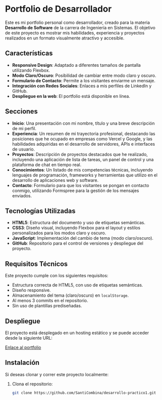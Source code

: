 # Portfolio de Desarrollador

Este es mi portfolio personal como desarrollador, creado para la materia **Desarrollo de Software** de la carrera de Ingeniería en Sistemas. El objetivo de este proyecto es mostrar mis habilidades, experiencia y proyectos realizados en un formato visualmente atractivo y accesible.

## Características

- **Responsive Design**: Adaptado a diferentes tamaños de pantalla utilizando Flexbox.
- **Modo Claro/Oscuro**: Posibilidad de cambiar entre modo claro y oscuro.
- **Formulario de Contacto**: Permite a los visitantes enviarme un mensaje.
- **Integración con Redes Sociales**: Enlaces a mis perfiles de LinkedIn y GitHub.
- **Despliegue en la web**: El portfolio está disponible en línea.

## Secciones

- **Inicio**: Una presentación con mi nombre, título y una breve descripción de mi perfil.
- **Experiencia**: Un resumen de mi trayectoria profesional, destacando las posiciones que he ocupado en empresas como Vercel y Google, y las habilidades adquiridas en el desarrollo de servidores, APIs e interfaces de usuario.
- **Proyectos**: Descripción de proyectos destacados que he realizado, incluyendo una aplicación de lista de tareas, un panel de control y una plataforma de chat en tiempo real.
- **Conocimientos**: Un listado de mis competencias técnicas, incluyendo lenguajes de programación, frameworks y herramientas que utilizo en el desarrollo de aplicaciones web y software.
- **Contacto**: Formulario para que los visitantes se pongan en contacto conmigo, utilizando Formspree para la gestión de los mensajes enviados.


## Tecnologías Utilizadas

- **HTML5**: Estructura del documento y uso de etiquetas semánticas.
- **CSS3**: Diseño visual, incluyendo Flexbox para el layout y estilos personalizados para los modos claro y oscuro.
- **JavaScript**: Implementación del cambio de tema (modo claro/oscuro).
- **GitHub**: Repositorio para el control de versiones y despliegue del proyecto.

## Requisitos Técnicos

Este proyecto cumple con los siguientes requisitos:

- Estructura correcta de HTML5, con uso de etiquetas semánticas.
- Diseño responsive.
- Almacenamiento del tema (claro/oscuro) en `localStorage`.
- Al menos 3 commits en el repositorio.
- Sin uso de plantillas prediseñadas.

## Despliegue

El proyecto está desplegado en un hosting estático y se puede acceder desde la siguiente URL:

[Enlace al portfolio](https://desarrollo-practico1.vercel.app/)

## Instalación

Si deseas clonar y correr este proyecto localmente:

1. Clona el repositorio:
   ```bash
   git clone https://github.com/SantiCombina/desarrollo-practico1.git
